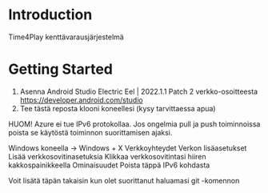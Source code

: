 # Introduction 
Time4Play kenttävarausjärjestelmä
# Getting Started

1.	Asenna Android Studio Electric Eel | 2022.1.1 Patch 2 verkko-osoitteesta https://developer.android.com/studio
2.	Tee tästä reposta klooni koneellesi (kysy tarvittaessa apua)

HUOM! Azure ei tue IPv6 protokollaa. Jos ongelmia pull ja push toiminnoissa poista se käytöstä toiminnon suorittamisen ajaksi.

Windows koneella ->
Windows + X
Verkkoyhteydet
Verkon lisäasetukset
Lisää verkkosovitinasetuksia
Klikkaa verkkosovitintasi hiiren kakkospainikkeella
Ominaisuudet
Poista täppä IPv6 kohdasta

Voit lisätä täpän takaisin kun olet suorittanut haluamasi git -komennon